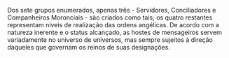 ﻿Dos sete grupos enumerados, apenas três - Servidores, Conciliadores e Companheiros Moronciais - são criados como tais; os quatro restantes representam níveis de realização das ordens angélicas. De acordo com a natureza inerente e o status alcançado, as hostes de mensageiros servem variadamente no universo de universos, mas sempre sujeitos à direção daqueles que governam os reinos de suas designações.